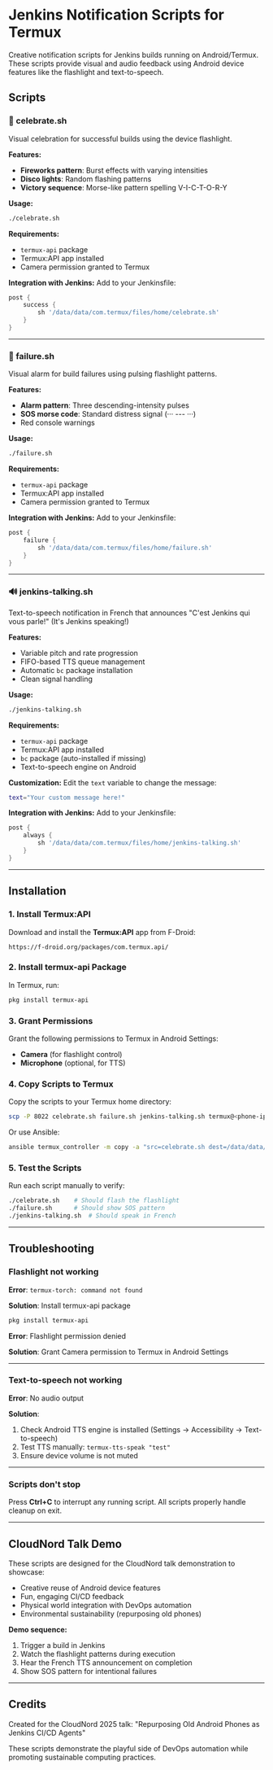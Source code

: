 # Jenkins Notification Scripts for Termux

Creative notification scripts for Jenkins builds running on Android/Termux. These scripts provide visual and audio feedback using Android device features like the flashlight and text-to-speech.

## Scripts

### 🎉 celebrate.sh

Visual celebration for successful builds using the device flashlight.

**Features:**
- **Fireworks pattern**: Burst effects with varying intensities
- **Disco lights**: Random flashing patterns
- **Victory sequence**: Morse-like pattern spelling V-I-C-T-O-R-Y

**Usage:**
```bash
./celebrate.sh
```

**Requirements:**
- `termux-api` package
- Termux:API app installed
- Camera permission granted to Termux

**Integration with Jenkins:**
Add to your Jenkinsfile:
```groovy
post {
    success {
        sh '/data/data/com.termux/files/home/celebrate.sh'
    }
}
```

---

### 🚨 failure.sh

Visual alarm for build failures using pulsing flashlight patterns.

**Features:**
- **Alarm pattern**: Three descending-intensity pulses
- **SOS morse code**: Standard distress signal (··· --- ···)
- Red console warnings

**Usage:**
```bash
./failure.sh
```

**Requirements:**
- `termux-api` package
- Termux:API app installed
- Camera permission granted to Termux

**Integration with Jenkins:**
Add to your Jenkinsfile:
```groovy
post {
    failure {
        sh '/data/data/com.termux/files/home/failure.sh'
    }
}
```

---

### 🔊 jenkins-talking.sh

Text-to-speech notification in French that announces "C'est Jenkins qui vous parle!" (It's Jenkins speaking!)

**Features:**
- Variable pitch and rate progression
- FIFO-based TTS queue management
- Automatic `bc` package installation
- Clean signal handling

**Usage:**
```bash
./jenkins-talking.sh
```

**Requirements:**
- `termux-api` package
- Termux:API app installed
- `bc` package (auto-installed if missing)
- Text-to-speech engine on Android

**Customization:**
Edit the `text` variable to change the message:
```bash
text="Your custom message here!"
```

**Integration with Jenkins:**
Add to your Jenkinsfile:
```groovy
post {
    always {
        sh '/data/data/com.termux/files/home/jenkins-talking.sh'
    }
}
```

---

## Installation

### 1. Install Termux:API

Download and install the **Termux:API** app from F-Droid:
```
https://f-droid.org/packages/com.termux.api/
```

### 2. Install termux-api Package

In Termux, run:
```bash
pkg install termux-api
```

### 3. Grant Permissions

Grant the following permissions to Termux in Android Settings:
- **Camera** (for flashlight control)
- **Microphone** (optional, for TTS)

### 4. Copy Scripts to Termux

Copy the scripts to your Termux home directory:
```bash
scp -P 8022 celebrate.sh failure.sh jenkins-talking.sh termux@<phone-ip>:~/
```

Or use Ansible:
```bash
ansible termux_controller -m copy -a "src=celebrate.sh dest=/data/data/com.termux/files/home/ mode=0755"
```

### 5. Test the Scripts

Run each script manually to verify:
```bash
./celebrate.sh    # Should flash the flashlight
./failure.sh      # Should show SOS pattern
./jenkins-talking.sh  # Should speak in French
```

---

## Troubleshooting

### Flashlight not working

**Error**: `termux-torch: command not found`

**Solution**: Install termux-api package
```bash
pkg install termux-api
```

**Error**: Flashlight permission denied

**Solution**: Grant Camera permission to Termux in Android Settings

---

### Text-to-speech not working

**Error**: No audio output

**Solution**:
1. Check Android TTS engine is installed (Settings → Accessibility → Text-to-speech)
2. Test TTS manually: `termux-tts-speak "test"`
3. Ensure device volume is not muted

---

### Scripts don't stop

Press **Ctrl+C** to interrupt any running script. All scripts properly handle cleanup on exit.

---

## CloudNord Talk Demo

These scripts are designed for the CloudNord talk demonstration to showcase:
- Creative reuse of Android device features
- Fun, engaging CI/CD feedback
- Physical world integration with DevOps automation
- Environmental sustainability (repurposing old phones)

**Demo sequence:**
1. Trigger a build in Jenkins
2. Watch the flashlight patterns during execution
3. Hear the French TTS announcement on completion
4. Show SOS pattern for intentional failures

---

## Credits

Created for the CloudNord 2025 talk: "Repurposing Old Android Phones as Jenkins CI/CD Agents"

These scripts demonstrate the playful side of DevOps automation while promoting sustainable computing practices.
